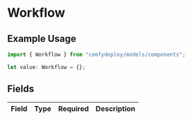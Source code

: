 # Workflow

## Example Usage

```typescript
import { Workflow } from "comfydeploy/models/components";

let value: Workflow = {};
```

## Fields

| Field       | Type        | Required    | Description |
| ----------- | ----------- | ----------- | ----------- |
